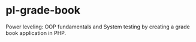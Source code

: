 # pl-grade-book
Power leveling: OOP fundamentals and System testing by creating a grade book application in PHP.
